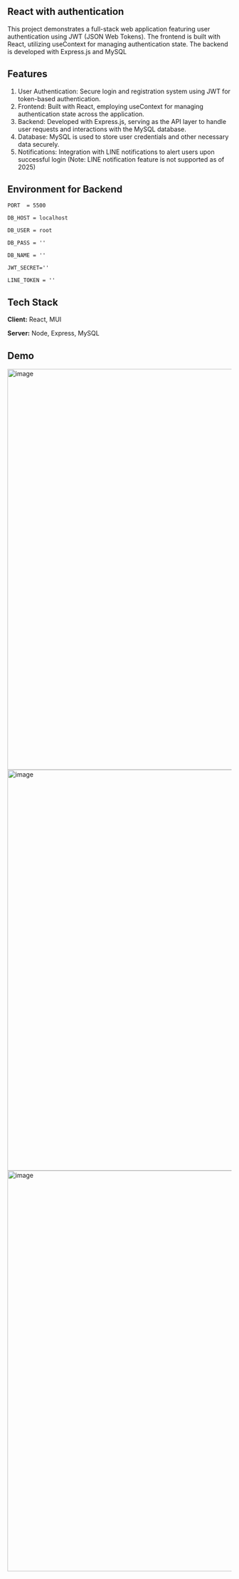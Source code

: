 ## React with authentication 

This project demonstrates a full-stack web application featuring user authentication using JWT (JSON Web Tokens). The frontend is built with React, utilizing useContext for managing authentication state. The backend is developed with Express.js and MySQL

## Features
1. User Authentication: Secure login and registration system using JWT for token-based authentication.
2. Frontend: Built with React, employing useContext for managing authentication state across the application.
3. Backend: Developed with Express.js, serving as the API layer to handle user requests and interactions with the MySQL database.
4. Database: MySQL is used to store user credentials and other necessary data securely.
5. Notifications: Integration with LINE notifications to alert users upon successful login (Note: LINE notification feature is not supported as of 2025)

## Environment for Backend
`PORT  = 5500`

`DB_HOST = localhost`

`DB_USER = root`

`DB_PASS = ''`

`DB_NAME = ''`

`JWT_SECRET=''`

`LINE_TOKEN = ''`


## Tech Stack

**Client:** React, MUI 

**Server:** Node, Express, MySQL

## Demo
<img width="1440" height="900" alt="image" src="https://github.com/user-attachments/assets/176c1a13-7baf-46a7-962e-c7f20b7a1321" />
<img width="1440" height="900" alt="image" src="https://github.com/user-attachments/assets/7133b934-115f-4a00-b94b-e6632d51cc44" />
<img width="1440" height="900" alt="image" src="https://github.com/user-attachments/assets/0b51ccd4-c01d-49a2-948c-d6883b30bf51" />


